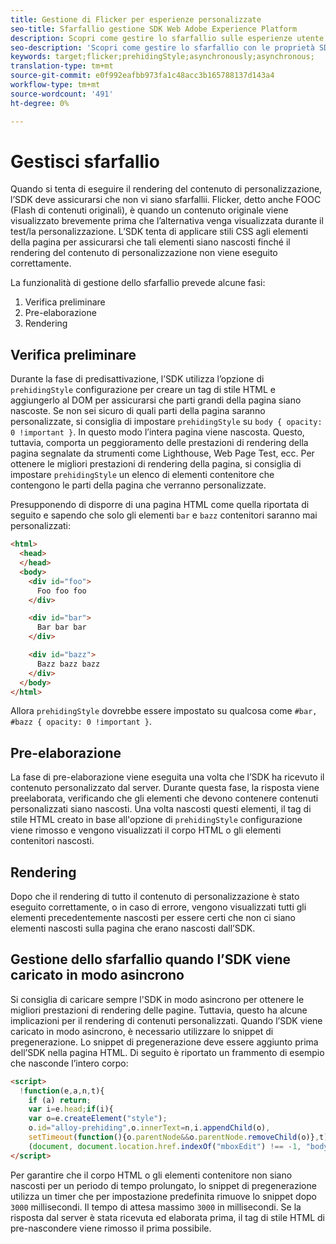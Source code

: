 ```yaml
---
title: Gestione di Flicker per esperienze personalizzate
seo-title: Sfarfallio gestione SDK Web Adobe Experience Platform
description: Scopri come gestire lo sfarfallio sulle esperienze utente
seo-description: 'Scopri come gestire lo sfarfallio con le proprietà SDK Web del Experience Platform '
keywords: target;flicker;prehidingStyle;asynchronously;asynchronous;
translation-type: tm+mt
source-git-commit: e0f992eafbb973fa1c48acc3b165788137d143a4
workflow-type: tm+mt
source-wordcount: '491'
ht-degree: 0%

---
```



# Gestisci sfarfallio

Quando si tenta di eseguire il rendering del contenuto di personalizzazione, l’SDK deve assicurarsi che non vi siano sfarfallii. Flicker, detto anche FOOC (Flash di contenuti originali), è quando un contenuto originale viene visualizzato brevemente prima che l’alternativa venga visualizzata durante il test/la personalizzazione. L’SDK tenta di applicare stili CSS agli elementi della pagina per assicurarsi che tali elementi siano nascosti finché il rendering del contenuto di personalizzazione non viene eseguito correttamente.

La funzionalità di gestione dello sfarfallio prevede alcune fasi:

1. Verifica preliminare
1. Pre-elaborazione
1. Rendering

## Verifica preliminare

Durante la fase di predisattivazione, l’SDK utilizza l’opzione di `prehidingStyle` configurazione per creare un tag di stile HTML e aggiungerlo al DOM per assicurarsi che parti grandi della pagina siano nascoste. Se non sei sicuro di quali parti della pagina saranno personalizzate, si consiglia di impostare `prehidingStyle` su `body { opacity: 0 !important }`. In questo modo l’intera pagina viene nascosta. Questo, tuttavia, comporta un peggioramento delle prestazioni di rendering della pagina segnalate da strumenti come Lighthouse, Web Page Test, ecc. Per ottenere le migliori prestazioni di rendering della pagina, si consiglia di impostare `prehidingStyle` un elenco di elementi contenitore che contengono le parti della pagina che verranno personalizzate.

Presupponendo di disporre di una pagina HTML come quella riportata di seguito e sapendo che solo gli elementi `bar` e `bazz` contenitori saranno mai personalizzati:

```html
<html>
  <head>
  </head>
  <body>
    <div id="foo">
      Foo foo foo
    </div>

    <div id="bar">
      Bar bar bar
    </div>

    <div id="bazz">
      Bazz bazz bazz
    </div>
  </body>
</html>
```

Allora `prehidingStyle` dovrebbe essere impostato su qualcosa come `#bar, #bazz { opacity: 0 !important }`.

## Pre-elaborazione

La fase di pre-elaborazione viene eseguita una volta che l’SDK ha ricevuto il contenuto personalizzato dal server. Durante questa fase, la risposta viene preelaborata, verificando che gli elementi che devono contenere contenuti personalizzati siano nascosti. Una volta nascosti questi elementi, il tag di stile HTML creato in base all&#39;opzione di `prehidingStyle` configurazione viene rimosso e vengono visualizzati il corpo HTML o gli elementi contenitori nascosti.

## Rendering

Dopo che il rendering di tutto il contenuto di personalizzazione è stato eseguito correttamente, o in caso di errore, vengono visualizzati tutti gli elementi precedentemente nascosti per essere certi che non ci siano elementi nascosti sulla pagina che erano nascosti dall’SDK.

## Gestione dello sfarfallio quando l’SDK viene caricato in modo asincrono

Si consiglia di caricare sempre l&#39;SDK in modo asincrono per ottenere le migliori prestazioni di rendering delle pagine. Tuttavia, questo ha alcune implicazioni per il rendering di contenuti personalizzati. Quando l’SDK viene caricato in modo asincrono, è necessario utilizzare lo snippet di pregenerazione. Lo snippet di pregenerazione deve essere aggiunto prima dell’SDK nella pagina HTML. Di seguito è riportato un frammento di esempio che nasconde l’intero corpo:

```html
<script>
  !function(e,a,n,t){
    if (a) return;
    var i=e.head;if(i){
    var o=e.createElement("style");
    o.id="alloy-prehiding",o.innerText=n,i.appendChild(o),
    setTimeout(function(){o.parentNode&&o.parentNode.removeChild(o)},t)}}
    (document, document.location.href.indexOf("mboxEdit") !== -1, "body { opacity: 0 !important }", 3000);
</script>
```

Per garantire che il corpo HTML o gli elementi contenitore non siano nascosti per un periodo di tempo prolungato, lo snippet di pregenerazione utilizza un timer che per impostazione predefinita rimuove lo snippet dopo `3000` millisecondi. Il tempo di attesa massimo `3000` in millisecondi. Se la risposta dal server è stata ricevuta ed elaborata prima, il tag di stile HTML di pre-nascondere viene rimosso il prima possibile.
